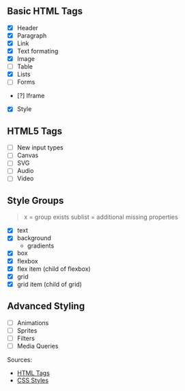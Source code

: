 ## Basic HTML Tags
- [x] Header
- [x] Paragraph
- [x] Link
- [x] Text formating
- [x] Image
- [ ] Table
- [x] Lists
- [ ] Forms
- [?] Iframe
- [x] Style

## HTML5 Tags
- [ ] New input types
- [ ] Canvas
- [ ] SVG
- [ ] Audio
- [ ] Video

## Style Groups

> x = group exists
> sublist = additional missing properties

- [x] text
- [x] background
  - gradients
- [x] box
- [x] flexbox
- [x] flex item (child of flexbox)
- [x] grid
- [x] grid item (child of grid)

## Advanced Styling

- [ ] Animations
- [ ] Sprites
- [ ] Filters
- [ ] Media Queries

Sources:
- [HTML Tags](https://www.tutorialrepublic.com/html-tutorial/)
- [CSS Styles](https://www.tutorialrepublic.com/css-tutorial/)

